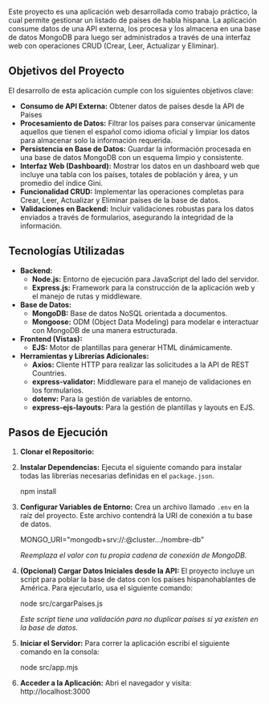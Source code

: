 Este proyecto es una aplicación web desarrollada como trabajo práctico, la cual permite gestionar un listado de países de habla hispana. La aplicación consume datos de una API externa, los procesa y los almacena en una base de datos MongoDB para luego ser administrados a través de una interfaz web con operaciones CRUD (Crear, Leer, Actualizar y Eliminar).

## Objetivos del Proyecto

El desarrollo de esta aplicación cumple con los siguientes objetivos clave:

-   **Consumo de API Externa:** Obtener datos de países desde la API de Paises
-   **Procesamiento de Datos:** Filtrar los países para conservar únicamente aquellos que tienen el español como idioma oficial y limpiar los datos para almacenar solo la información requerida.
-   **Persistencia en Base de Datos:** Guardar la información procesada en una base de datos MongoDB con un esquema limpio y consistente.
-   **Interfaz Web (Dashboard):** Mostrar los datos en un dashboard web que incluye una tabla con los países, totales de población y área, y un promedio del índice Gini.
-   **Funcionalidad CRUD:** Implementar las operaciones completas para Crear, Leer, Actualizar y Eliminar países de la base de datos.
-   **Validaciones en Backend:** Incluir validaciones robustas para los datos enviados a través de formularios, asegurando la integridad de la información.

## Tecnologías Utilizadas

-   **Backend:**
    -   **Node.js:** Entorno de ejecución para JavaScript del lado del servidor.
    -   **Express.js:** Framework para la construcción de la aplicación web y el manejo de rutas y middleware.
-   **Base de Datos:**
    -   **MongoDB:** Base de datos NoSQL orientada a documentos.
    -   **Mongoose:** ODM (Object Data Modeling) para modelar e interactuar con MongoDB de una manera estructurada.
-   **Frontend (Vistas):**
    -   **EJS:** Motor de plantillas para generar HTML dinámicamente.
-   **Herramientas y Librerías Adicionales:**
    -   **Axios:** Cliente HTTP para realizar las solicitudes a la API de REST Countries.
    -   **express-validator:** Middleware para el manejo de validaciones en los formularios.
    -   **dotenv:** Para la gestión de variables de entorno.
    -   **express-ejs-layouts:** Para la gestión de plantillas y layouts en EJS.

## Pasos de Ejecución
1.  **Clonar el Repositorio:**
    
2.  **Instalar Dependencias:**
    Ejecuta el siguiente comando para instalar todas las librerías necesarias definidas en el `package.json`.
    
    npm install
    

3.  **Configurar Variables de Entorno:**
    Crea un archivo llamado `.env` en la raíz del proyecto. Este archivo contendrá la URI de conexión a tu base de datos.
    
    MONGO_URI="mongodb+srv://<usuario>:<password>@cluster.../nombre-db"
    
    *Reemplaza el valor con tu propia cadena de conexión de MongoDB.*

4.  **(Opcional) Cargar Datos Iniciales desde la API:**
    El proyecto incluye un script para poblar la base de datos con los países hispanohablantes de América. Para ejecutarlo, usa el siguiente comando:
    
    node src/cargarPaises.js
    
    *Este script tiene una validación para no duplicar países si ya existen en la base de datos.*

5.  **Iniciar el Servidor:**
    Para correr la aplicación escribi el siguiente comando en la consola:

    node src/app.mjs
    

6.  **Acceder a la Aplicación:**
    Abri el navegador y visita: http://localhost:3000